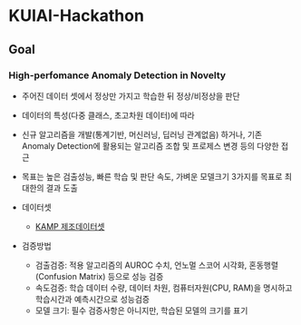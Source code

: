 # KUIAI-Hackathon
## Goal 
### High-perfomance Anomaly Detection in Novelty
- 주어진 데이터 셋에서 정상만 가지고 학습한 뒤 정상/비정상을 판단
- 데이터의 특성(다중 클래스, 초고차원 데이터)에 따라 
- 신규 알고리즘을 개발(통계기반, 머신러닝, 딥러닝 관계없음) 하거나, 기존 Anomaly Detection에 활용되는 알고리즘 조합 및 프로제스 변경 등의 다양한 접근 

- 목표는 높은 검출성능, 빠른 학습 및 판단 속도, 가벼운 모델크기 3가지를 목표로 최대한의 결과 도출

- 데이터셋
  - [KAMP 제조데이터셋](https://www.kamp-ai.kr/front/dataset/AiData.jsp)

- 검증방법
  - 검출검증: 적용 알고리즘의 AUROC 수치, 언노멀 스코어 시각화, 혼동행렬(Confusion Matrix) 등으로 성능 검증
  - 속도검증: 학습 데이터 수량, 데이터 차원, 컴퓨터자원(CPU, RAM)을 명시하고 학습시간과 예측시간으로 성능검증
  - 모델 크기: 필수 검증사항은 아니지만, 학습된 모델의 크기를 표기 
